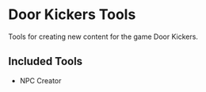 # Door Kickers Tools
Tools for creating new content for the game Door Kickers.

## Included Tools
* NPC Creator